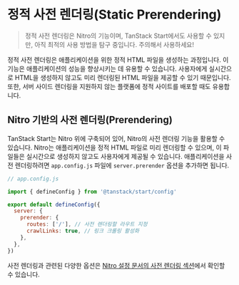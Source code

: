 # 정적 사전 렌더링(Static Prerendering)

> 정적 사전 렌더링은 Nitro의 기능이며, TanStack Start에서도 사용할 수 있지만, 아직 최적의 사용 방법을 탐구 중입니다. 주의해서 사용하세요!

정적 사전 렌더링은 애플리케이션을 위한 정적 HTML 파일을 생성하는 과정입니다. 이 기능은 애플리케이션의 성능을 향상시키는 데 유용할 수 있습니다. 사용자에게 실시간으로 HTML을 생성하지 않고도 미리 렌더링된 HTML 파일을 제공할 수 있기 때문입니다. 또한, 서버 사이드 렌더링을 지원하지 않는 플랫폼에 정적 사이트를 배포할 때도 유용합니다.


## Nitro 기반의 사전 렌더링(Prerendering)

TanStack Start는 Nitro 위에 구축되어 있어, Nitro의 사전 렌더링 기능을 활용할 수 있습니다. Nitro는 애플리케이션을 정적 HTML 파일로 미리 렌더링할 수 있으며, 이 파일들은 실시간으로 생성하지 않고도 사용자에게 제공될 수 있습니다. 애플리케이션을 사전 렌더링하려면 `app.config.js` 파일에 `server.prerender` 옵션을 추가하면 됩니다.

```js
// app.config.js

import { defineConfig } from '@tanstack/start/config'

export default defineConfig({
  server: {
    prerender: {
      routes: ['/'], // 사전 렌더링할 라우트 지정
      crawlLinks: true, // 링크 크롤링 활성화
    },
  },
})
```

사전 렌더링과 관련된 다양한 옵션은 [Nitro 설정 문서의 사전 렌더링 섹션](https://nitro.unjs.io/config#prerender)에서 확인할 수 있습니다.


